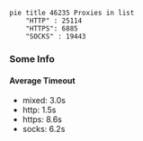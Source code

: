 
```mermaid
pie title 46235 Proxies in list
    "HTTP" : 25114
    "HTTPS": 6885
    "SOCKS" : 19443
```

### Some Info
#### Average Timeout

- mixed: 3.0s
- http: 1.5s
- https: 8.6s
- socks: 6.2s